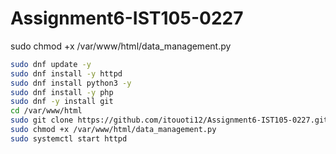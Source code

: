 # Assignment6-IST105-0227


sudo chmod +x /var/www/html/data_management.py

```bash
sudo dnf update -y
sudo dnf install -y httpd
sudo dnf install python3 -y
sudo dnf install -y php
sudo dnf -y install git
cd /var/www/html
sudo git clone https://github.com/itouoti12/Assignment6-IST105-0227.git .
sudo chmod +x /var/www/html/data_management.py
sudo systemctl start httpd

```